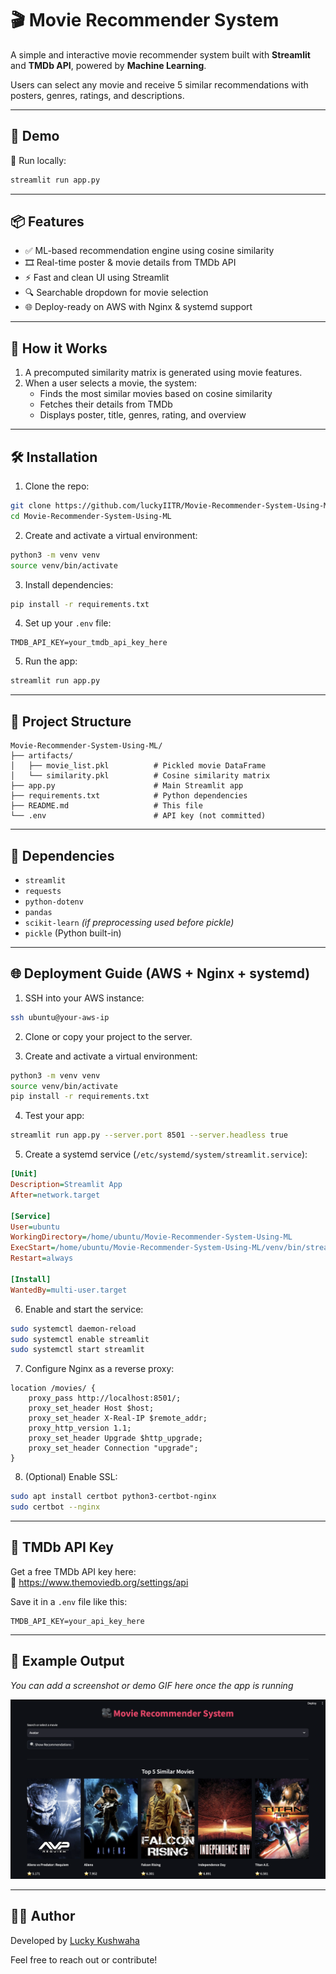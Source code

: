 # 🎬 Movie Recommender System

A simple and interactive movie recommender system built with **Streamlit** and **TMDb API**, powered by **Machine Learning**. 

Users can select any movie and receive 5 similar recommendations with posters, genres, ratings, and descriptions.

---

## 🚀 Demo

🧪 Run locally:  
```bash
streamlit run app.py
```

---

## 📦 Features

- ✅ ML-based recommendation engine using cosine similarity
- 🎞️ Real-time poster & movie details from TMDb API
- ⚡ Fast and clean UI using Streamlit
- 🔍 Searchable dropdown for movie selection
- 🌐 Deploy-ready on AWS with Nginx & systemd support

---

## 🧠 How it Works

1. A precomputed similarity matrix is generated using movie features.
2. When a user selects a movie, the system:
   - Finds the most similar movies based on cosine similarity
   - Fetches their details from TMDb
   - Displays poster, title, genres, rating, and overview

---

## 🛠️ Installation

1. Clone the repo:
```bash
git clone https://github.com/luckyIITR/Movie-Recommender-System-Using-ML.git
cd Movie-Recommender-System-Using-ML
```

2. Create and activate a virtual environment:
```bash
python3 -m venv venv
source venv/bin/activate
```

3. Install dependencies:
```bash
pip install -r requirements.txt
```

4. Set up your `.env` file:
```env
TMDB_API_KEY=your_tmdb_api_key_here
```

5. Run the app:
```bash
streamlit run app.py
```

---

## 📁 Project Structure

```
Movie-Recommender-System-Using-ML/
├── artifacts/
│   ├── movie_list.pkl          # Pickled movie DataFrame
│   └── similarity.pkl          # Cosine similarity matrix
├── app.py                      # Main Streamlit app
├── requirements.txt            # Python dependencies
├── README.md                   # This file
└── .env                        # API key (not committed)
```

---

## 📌 Dependencies

- `streamlit`
- `requests`
- `python-dotenv`
- `pandas`
- `scikit-learn` *(if preprocessing used before pickle)*
- `pickle` (Python built-in)

---

## 🌐 Deployment Guide (AWS + Nginx + systemd)

1. SSH into your AWS instance:
```bash
ssh ubuntu@your-aws-ip
```

2. Clone or copy your project to the server.

3. Create and activate a virtual environment:
```bash
python3 -m venv venv
source venv/bin/activate
pip install -r requirements.txt
```

4. Test your app:
```bash
streamlit run app.py --server.port 8501 --server.headless true
```

5. Create a systemd service (`/etc/systemd/system/streamlit.service`):
```ini
[Unit]
Description=Streamlit App
After=network.target

[Service]
User=ubuntu
WorkingDirectory=/home/ubuntu/Movie-Recommender-System-Using-ML
ExecStart=/home/ubuntu/Movie-Recommender-System-Using-ML/venv/bin/streamlit run app.py --server.port 8501 --server.headless true
Restart=always

[Install]
WantedBy=multi-user.target
```

6. Enable and start the service:
```bash
sudo systemctl daemon-reload
sudo systemctl enable streamlit
sudo systemctl start streamlit
```

7. Configure Nginx as a reverse proxy:
```nginx
location /movies/ {
    proxy_pass http://localhost:8501/;
    proxy_set_header Host $host;
    proxy_set_header X-Real-IP $remote_addr;
    proxy_http_version 1.1;
    proxy_set_header Upgrade $http_upgrade;
    proxy_set_header Connection "upgrade";
}
```

8. (Optional) Enable SSL:
```bash
sudo apt install certbot python3-certbot-nginx
sudo certbot --nginx
```

---

## 🔐 TMDb API Key

Get a free TMDb API key here:  
🔗 https://www.themoviedb.org/settings/api

Save it in a `.env` file like this:
```env
TMDB_API_KEY=your_api_key_here
```

---

## 📸 Example Output

*You can add a screenshot or demo GIF here once the app is running*

![UI Screenshot](demo/demo.png)


---

## 🙋‍♂️ Author

Developed by [Lucky Kushwaha](https://github.com/luckyIITR)

Feel free to reach out or contribute!
